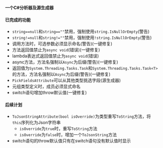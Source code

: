 **一个C#分析器及源生成器**

#### 已完成的功能
- `string==null`和`string==""`禁用，强制使用`string.IsNullOrEmpty`(警告)
- `string!=null`和`string!=""`禁用，强制使用`!string.IsNullOrEmpty`(警告)
- 调用方法时，可选参数必须显示命名(警告)(一键修复)
- 方法返回值禁止为`async void`(错误)(一键修复)
- lambda表达式返回值禁止为`async void`(错误)
- async方法，方法名强制以`Async`为后缀(警告)(一键修复)
- 返回值为`System.Threading.Tasks.Task`和`System.Threading.Tasks.Task<T>`的方法，方法名强制以`Async`为后缀(警告)(一键修复)
- `PickFieldsAttribute`可以从其他类型挑选字段(源生成器)
- 元组类型定义时，成员必须显式命名
- switch语句增加throw默认值(一键修复)

#### 后续计划
- `ToJsonStringAttribute(bool isOverride)`为类型重写`ToString`方法，将`this`序列化为Json字符串
  - `isOverride`为`true`时，重写`ToString`方法
  - `isOverride`为`false`时，增加一个`ToJsonString`方法
- switch语句的throw默认值只有在switch语句没有默认值时显示
